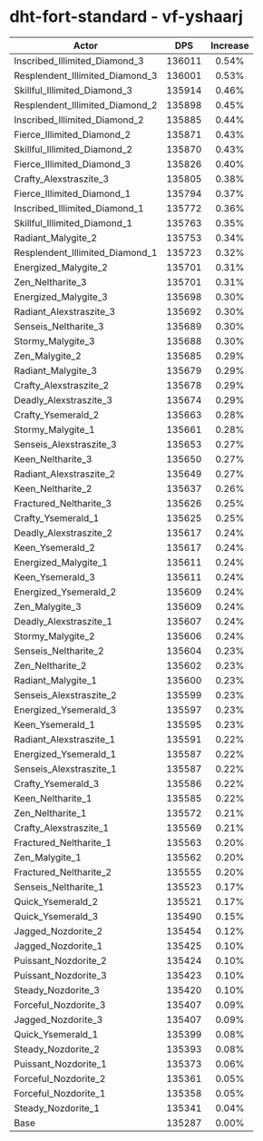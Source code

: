 # dht-fort-standard - vf-yshaarj
| Actor | DPS | Increase |
|---|:---:|:---:|
|Inscribed_Illimited_Diamond_3|136011|0.54%|
|Resplendent_Illimited_Diamond_3|136001|0.53%|
|Skillful_Illimited_Diamond_3|135914|0.46%|
|Resplendent_Illimited_Diamond_2|135898|0.45%|
|Inscribed_Illimited_Diamond_2|135885|0.44%|
|Fierce_Illimited_Diamond_2|135871|0.43%|
|Skillful_Illimited_Diamond_2|135870|0.43%|
|Fierce_Illimited_Diamond_3|135826|0.40%|
|Crafty_Alexstraszite_3|135805|0.38%|
|Fierce_Illimited_Diamond_1|135794|0.37%|
|Inscribed_Illimited_Diamond_1|135772|0.36%|
|Skillful_Illimited_Diamond_1|135763|0.35%|
|Radiant_Malygite_2|135753|0.34%|
|Resplendent_Illimited_Diamond_1|135723|0.32%|
|Energized_Malygite_2|135701|0.31%|
|Zen_Neltharite_3|135701|0.31%|
|Energized_Malygite_3|135698|0.30%|
|Radiant_Alexstraszite_3|135692|0.30%|
|Senseis_Neltharite_3|135689|0.30%|
|Stormy_Malygite_3|135688|0.30%|
|Zen_Malygite_2|135685|0.29%|
|Radiant_Malygite_3|135679|0.29%|
|Crafty_Alexstraszite_2|135678|0.29%|
|Deadly_Alexstraszite_3|135674|0.29%|
|Crafty_Ysemerald_2|135663|0.28%|
|Stormy_Malygite_1|135661|0.28%|
|Senseis_Alexstraszite_3|135653|0.27%|
|Keen_Neltharite_3|135650|0.27%|
|Radiant_Alexstraszite_2|135649|0.27%|
|Keen_Neltharite_2|135637|0.26%|
|Fractured_Neltharite_3|135626|0.25%|
|Crafty_Ysemerald_1|135625|0.25%|
|Deadly_Alexstraszite_2|135617|0.24%|
|Keen_Ysemerald_2|135617|0.24%|
|Energized_Malygite_1|135611|0.24%|
|Keen_Ysemerald_3|135611|0.24%|
|Energized_Ysemerald_2|135609|0.24%|
|Zen_Malygite_3|135609|0.24%|
|Deadly_Alexstraszite_1|135607|0.24%|
|Stormy_Malygite_2|135606|0.24%|
|Senseis_Neltharite_2|135604|0.23%|
|Zen_Neltharite_2|135602|0.23%|
|Radiant_Malygite_1|135600|0.23%|
|Senseis_Alexstraszite_2|135599|0.23%|
|Energized_Ysemerald_3|135597|0.23%|
|Keen_Ysemerald_1|135595|0.23%|
|Radiant_Alexstraszite_1|135591|0.22%|
|Energized_Ysemerald_1|135587|0.22%|
|Senseis_Alexstraszite_1|135587|0.22%|
|Crafty_Ysemerald_3|135586|0.22%|
|Keen_Neltharite_1|135585|0.22%|
|Zen_Neltharite_1|135572|0.21%|
|Crafty_Alexstraszite_1|135569|0.21%|
|Fractured_Neltharite_1|135563|0.20%|
|Zen_Malygite_1|135562|0.20%|
|Fractured_Neltharite_2|135555|0.20%|
|Senseis_Neltharite_1|135523|0.17%|
|Quick_Ysemerald_2|135521|0.17%|
|Quick_Ysemerald_3|135490|0.15%|
|Jagged_Nozdorite_2|135454|0.12%|
|Jagged_Nozdorite_1|135425|0.10%|
|Puissant_Nozdorite_2|135424|0.10%|
|Puissant_Nozdorite_3|135423|0.10%|
|Steady_Nozdorite_3|135420|0.10%|
|Forceful_Nozdorite_3|135407|0.09%|
|Jagged_Nozdorite_3|135407|0.09%|
|Quick_Ysemerald_1|135399|0.08%|
|Steady_Nozdorite_2|135393|0.08%|
|Puissant_Nozdorite_1|135373|0.06%|
|Forceful_Nozdorite_2|135361|0.05%|
|Forceful_Nozdorite_1|135358|0.05%|
|Steady_Nozdorite_1|135341|0.04%|
|Base|135287|0.00%|
